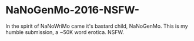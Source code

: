 # NaNoGenMo-2016-NSFW-
In the spirit of NaNoWriMo came it's bastard child, NaNoGenMo. This is my humble submission, a ~50K word erotica. NSFW.
